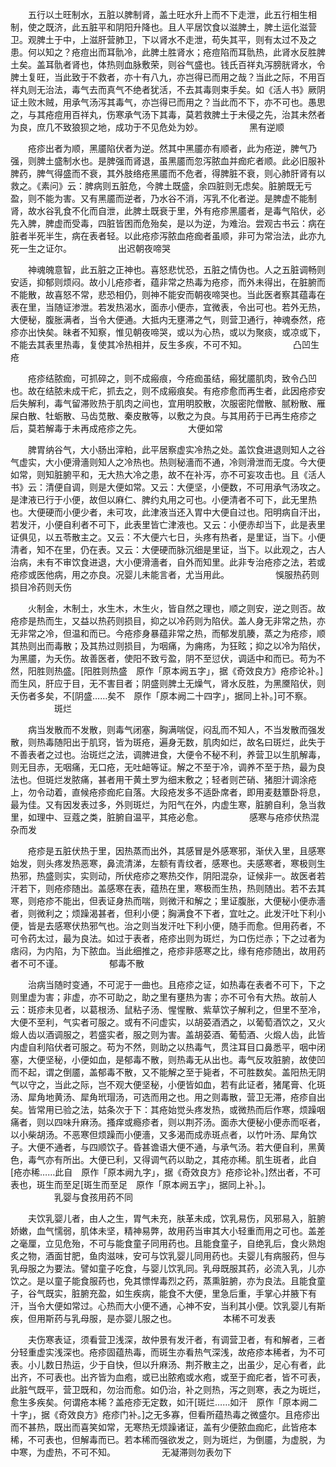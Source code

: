 <!-- { "loadSidebar": true } -->
　　五行以土旺制水，五脏以脾制肾，盖土旺水升上而不下走泄，此五行相生相制，使之既济，此五脏平和阴阳升降也。且人平居饮食以滋脾土，脾土运化滋营卫。观脾土于中，上滋肝营肺卫，下以肾水不走泄，苟失其平，则有太过不及之患。何以知之？疮痘出而耳骩冷，此脾土胜肾水；疮痘陷而耳骩热，此肾水反胜脾土矣。盖耳骩者肾也，体热则血脉敷荣，则谷气盛也。钱氏百祥丸泻膀胱肾水，令脾土复旺，当此致于不救者，亦十有八九，亦岂得已而用之哉？当此之际，不用百祥丸则无治法，毒气去而真气不绝者犹活，不去其毒则束手矣。如《活人书》厥阴证土败木贼，用承气汤泻其毒气，亦岂得已而用之？当此而不下，亦不可也。愚思之，与其疮痘用百祥丸，伤寒承气汤下其毒，莫若救脾土于未侵之先，治其未然者为良，庶几不致狼狈之地，成功于不见危处为妙。
　　　　　黑有逆顺

　　疮疹出者为顺，黑靥陷伏者为逆。然其中黑靥亦有顺者，此为疮逆，脾气乃强，则脾土盛制水也。是脾强而肾退，虽黑靥而忽泻脓血并痂疕者顺。此必旧服补脾药，脾气得盛而不衰，其外肢络疮黑靥而不危者，得脾脏不衰，则心肺肝肾有以救之。《素问》云：脾病则五脏危，今脾土既盛，余四脏则无虑矣。脏腑既无亏盈，则不能为害。又有黑靥而逆者，乃水谷不消，泻乳不化者逆。是脾虚不能制肾，故水谷乳食不化而自泄，此脾土既衰于里，外有疮疹黑靥者，是毒气陷伏，必先入脾，脾虚而受毒，四脏皆困而危殆矣，是以为逆，为难治。尝观古书云：病在脏者半死半生，病在表者轻。以此疮疹泻脓血疮痂者虽顺，非可为常治法，此亦九死一生之证尔。
　　　　　出迟朝夜啼哭

　　神魂魄意智，此五脏之正神也。喜怒悲忧恐，五脏之情伪也。人之五脏调畅则安适，抑郁则烦闷。故小儿疮疹者，蕴非常之热毒为疮疹，而外未得出，在脏腑而不能散，故喜怒不常，悲恐相仍，则神不能安而朝夜啼哭也。当此医者察其蕴毒在表在里，当随证渗泄。若发热渴水，面赤小便赤，宜微表，令出可也。若外无热，大便秘，腹胀满者，当令大便通。大抵内无壅滞之气，则营卫通行，神魂泰然，疮疹亦出快矣。昧者不知察，惟见朝夜啼哭，或以为心热，或以为聚痰，或凉或下，不能去其表里热毒，复使其冷热相并，反生多疾，不可不知。
　　　　　凸凹生疮

　　疮疹结脓痂，可抓碎之，则不成瘢痕，今疮痂虽结，瘢犹靥肌肉，致令凸凹也。故在结脓未成干疕，抓去之，则不成瘢痕矣。有疮疹愈而再生者，此因疮疹安后失解利，毒气留滞败热于肌肉之间也，宜用明胶散，次服密陀僧散、腻粉散、雁屎白散、牡蛎散、马齿苋散、秦皮散等，以敷之为良。与其用药于已再生疮疹之后，莫若解毒于未再成疮疹之先。
　　　　　大便如常

　　脾胃纳谷气，大小肠出滓粕，此平居察虚实冷热之处。盖饮食进退则知人之谷气虚实，大小便滑濇则知人之冷热也。热则秘濇而不通，冷则滑泄而无度。今大便如常，则知脏腑平和，无大热大冷之患，故不在补泻，亦不可妄攻击也。且《活人书》云：清便自调，则是大便如常。又云：大便坚，小便数，不可用承气汤攻之。是津液已行于小便，故但以麻仁、脾约丸用之可也。小便清者不可下，此无里热也。大便硬而小便少者，未可攻，此津液当还入胃中大便自过也。阳明病自汗出，若发汗，小便自利者不可下，此表里皆亡津液也。又云：小便赤却当下，此是表里证俱见，以五苓散主之。又云：不大便六七日，头疼有热者，是里证，当下。小便清者，知不在里，仍在表。又云：大便硬而脉沉细是里证，当下。以此观之，古人治病，未有不审饮食进退，大小便滑濇者，自外而知里。此非专治疮疹之法，若或疮疹或医他病，用之亦良。况婴儿未能言者，尤当用此。
　　　　　悞服热药则损目冷药则夭伤

　　火制金，木制土，水生木，木生火，皆自然之理也，顺之则安，逆之则否。故疮疹是热而生，又益以热药则损目，抑之以冷药则为陷伏。盖人身无非常之热，亦无非常之冷，但温和而已。今疮疹身暴蕴非常之热，而郁发肌腠，蒸之为疮疹，顺其热则出而毒散；及其热过则损目，为咽痛，为痈疡，为狂眩；抑之以冷为陷伏，为黑靥，为夭伤。故善医者，使阳不致亏盈，阴不至愆伏，调适中和而已。苟为不然，阳胜则热盛。[阳胜则热盛　原作「原本阙五字」，据《奇效良方》疮疹论补。]而生风，肝应于目，无不害目者；阴盛则脾土无燥气，肾水反胜，为黑黡陷伏，则夭伤者多矣，不[阴盛……矣不　原作「原本阙二十四字」，据同上补。]可不察。
　　　　　斑烂

　　病当发散而不发散，则毒气闭塞，胸满喘促，闷乱而不知人，不当发散而强发散，则热毒随阳出于肌窍，皆为斑疮，遍身无数，肌肉如烂，故名曰斑烂，此失于不善表者之过也。治斑烂之法，调脾进食，大便令不秘不利，养营卫以生肌解毒，则无目赤，无咽痛，无口疮，无吐衄等证。解之不至于冷，调养不至于热，最为良法也。但斑烂发脓痛，甚者用干黄土罗为细末敷之；轻者则芒硝、猪胆汁调涂疮上，勿令动着，直候疮疹痂疕自落。大段疮发多不适卧席者，即用麦麸簟卧将息，最为佳。又有因发表过多，外则斑烂，为阳气在外，内虚生寒，脏腑自利，急当救里，如理中、豆蔻之类，脏腑自温平，其疮必愈。
　　　　　感寒与疮疹伏热混杂而发

　　疮疹是五脏伏热于里，因热蒸而出外，其感冒是外感寒邪，渐伏入里，且感寒始发，则头疼发热恶寒，鼻流清涕，左额有青纹者，感寒也。夫感寒者，寒极则生热邪，热盛则实，实则动，所伏疮疹之寒热交作，阴阳混杂，证候非一。故医者若汗若下，则疮疹随出。盖感寒在表，蕴热在里，寒极而生热，热则随出。若不去其寒，则疮疹不能出，但表证身热而喘，则微汗和解之；里证腹胀，大便秘小便赤濇者，则微利之；烦躁渴甚者，但利小便；胸满食不下者，宜吐之。此发汗吐下利小便，皆是去感寒伏热邪气也。治之则当发汗吐下利小便，随手而愈。但用药者，不可令药太过，最为良法。如过于表者，疮疹出则为斑烂，为口伤烂赤；下之过者为痞闷，为内陷，为下脓血。当此细推之，疮疹非感寒之比，缘有疮疹随出，故用药者不可不谨。
　　　　　郁毒不散

　　治病当随时变通，不可泥于一曲也。且疮疹之证，如热毒在表者不可下，下之则里虚为害；非虚，亦不可助之，助之里有壅热为害；亦不可令有大热。故前人云：斑疹未见者，以葛根汤、鼠粘子汤、惺惺散、紫草饮子解利之，但里不至冷，大便不至利，气实者可服之。或有不问虚实，以胡荽酒洒之，以葡萄酒饮之，又火煅人齿以酒调服之，若盛实者，服之则为害。盖胡荽酒、葡萄酒、火煅人齿，此皆内虚自利陷伏者可服之。苟为不然，则助之以热毒气，贯注耳目口鼻悉平，咽中闭塞，大便坚秘，小便如血，是郁毒不散，则热毒无从出也。毒气反攻脏腑，故使凹而不起，谓之倒靥，盖郁毒不散，又不能解之至于毙者，不可胜数矣。盖阳热无阴气以守之，当此之际，岂不观大便坚秘，小便皆如血，若有此证者，猪尾膏、化斑汤、犀角地黄汤、犀角玳瑁汤，可选而用之也。用之则毒散，营卫无滞，疮疹自出矣。皆常用已验之法，姑条次于下：其疮始觉头疼发热，或微热而后作寒，烦躁咽痛者，则以四味升麻汤。搔痒或瘾疹者，则以荆芥汤。面赤大便秘小便赤而呕者，以小柴胡汤。不恶寒但烦躁而小便濇，又多渴而成赤斑点者，以竹叶汤、犀角饮子。大便不通者，与四顺饮子。昏甚谵语大便不通，与承气汤。若大便自利，黑黄色，毒气亦有所出。大便已利，又得调气药以助之，其疮亦稀。肌生斑者，此自[疮亦稀……此自　原作「原本阙九字」，据《奇效良方》疮疹论补。]然出者，不可表也，斑生而至足[斑生而至足　原作「原本阙五字」，据同上补。]。
　　　　　乳婴与食孩用药不同

　　夫饮乳婴儿者，由人之生，胃气未充，肤革未成，饮乳易伤，风邪易入，脏腑娇嫩，血气懦弱，肌体未坚，精神易弊，故用药当审其大小轻重而用之可也。盖差之毫厘，立见危殆，不可与能食童子同用药也。且能食童子，自绝乳后，食火熟炮炙之物，酒面甘肥，鱼肉滋味，安可与饮乳婴儿同用药也。夫婴儿有病服药，但与乳母服之为要法。譬如童子吃食，与婴儿饮乳同。乳母既服其药，必流入乳，儿亦饮之。是以童子能食服药也，免其慓悍毒烈之药，蒸熏脏腑，亦为良法。且能食童子，谷气既实，脏腑充盈，如生疾病，能食不大便，里急后重，手掌心并腋下有汗，当令大便如常过。心热而大小便不通，心神不安，当利其小便。饮乳婴儿有斯疾，但用斯药与乳母服，是亦婴儿服之也。
　　　　　本稀不可发表

　　夫伤寒表证，须看营卫浅深，故仲景有发汗者，有调营卫者，有和解者，三者分轻重虚实浅深也。疮疹固蕴热毒，而斑生亦看热气深浅，故疮疹本稀者，为不可表。小儿数日热运，少于自快，但以升麻汤、荆芥散主之，出虽少，足心有者，此出齐，不可表也。出齐皆为血疱，或已出脓疱或水疱，或至于痂疕者，皆不可表，此脏气既平，营卫既和，勿治而愈。如仍治，补之则热，泻之则寒，表之为斑烂，愈生多疾矣。何谓疮本稀？盖疮疹无定数，如汗[斑烂……如汗　原作「原本阙二十字」，据《奇效良方》疮疹门补。]之无多寡，但看所蕴热毒之微盛尔。且疮疹出而不甚热，既出而喜笑如常，无寒热无烦躁诸证，盖有少便脓血痂疕，此皆疮本稀，不可表也，但解毒而已。若本稀而强欲发之，则为斑烂，为倒靥，为虚脱，为中寒，为虚热，不可不知。
　　　　　无凝滞则勿表勿下


